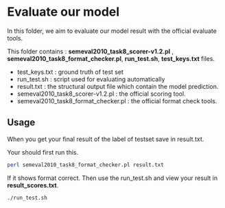 # Evaluate our model 

In this folder, we aim to evaluate our model result with the official evaluate tools.

This folder contains : **semeval2010_task8_scorer-v1.2.pl** , **semeval2010_task8_format_checker.pl**, **run_test.sh**, **test_keys.txt** files.

-   test_keys.txt : ground truth of test set 
-   run_test.sh : script used for evaluating automatically 
-   result.txt : the structural output file which contain the model prediction.
-   semeval2010_task8_scorer-v1.2.pl : the official scoring tool.
-   semeval2010_task8_format_checker.pl : the official format check tools.

## Usage

When you get your final result of the label of testset save in result.txt.

Your should first run this.

```sh
perl semeval2010_task8_format_checker.pl result.txt
```

If it shows format correct. Then use the run_test.sh and view your result in **result_scores.txt**.

```sh
./run_test.sh 
```

